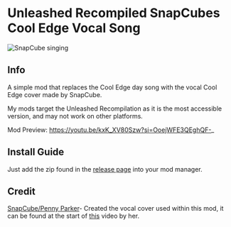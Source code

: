 # Unleashed Recompiled SnapCubes Cool Edge Vocal Song
![SnapCube singing](https://github.com/user-attachments/assets/b32707af-d2a2-4b45-8106-22d79321552b)


## Info
A simple mod that replaces the Cool Edge day song with the vocal Cool Edge cover made by SnapCube.

My mods target the Unleashed Recompilation as it is the most accessible version, and may not work on other platforms.

Mod Preview: https://youtu.be/kxK_XV80Szw?si=OoejWFE3QEghQF-_

## Install Guide
Just add the zip found in the [release page](https://github.com/NaomiTheAshenOne/Unleashed-Recompiled-Cool-Edge-Vocal-Song/releases/download/1.0/SnapCube.Cool.Edge.zip) into your mod manager.

## Credit
[SnapCube/Penny Parker](https://www.youtube.com/@SnapCube)- Created the vocal cover used within this mod, it can be found at the start of [this](https://youtu.be/QM1heXqBacc?si=NRqUQUzSxm9DEQg5) video by her.
